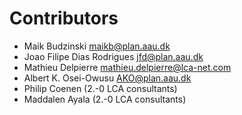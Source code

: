 # Contributors


* Maik Budzinski <maikb@plan.aau.dk>
* Joao Filipe Dias Rodrigues <jfd@plan.aau.dk>
* Mathieu Delpierre <mathieu.delpierre@lca-net.com>
* Albert K. Osei-Owusu <AKO@plan.aau.dk>
* Philip Coenen (2.-0 LCA consultants)
* Maddalen Ayala (2.-0 LCA consultants)
